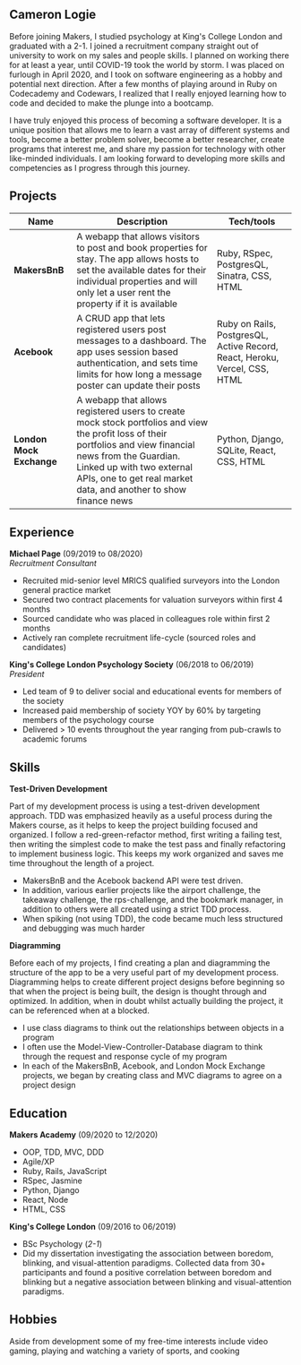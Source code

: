 ## Cameron Logie

Before joining Makers, I studied psychology at King's College London and graduated with a 2-1. I joined a recruitment company straight out of university to work on my sales and people skills. I planned on working there for at least a year, until COVID-19 took the world by storm. I was placed on furlough in April 2020, and I took on software engineering as a hobby and potential next direction. After a few months of playing around in Ruby on Codecademy and Codewars, I realized that I really enjoyed learning how to code and decided to make the plunge into a bootcamp. 

I have truly enjoyed this process of becoming a software developer. It is a unique  position that allows me to learn a vast array of different systems and tools, become a better problem solver, become a better researcher, create programs that interest me, and share my passion for technology with other like-minded individuals. I am looking forward to developing more skills and competencies as I progress through this journey. 

<!-- I was born and raised in San Jose, CA in the heart of the Silicon Valley. Growing up I lived the technology boom, where there was immense pace in how quickly new technologies were introduced and rolled out. I was so fascinated by these technologies, be it games, turning on lights with my phone, or even just being able to send a photograph over bluetooth. I can only relate it to how I felt looking up at the stars in the night sky, a feeling of vast possibility. I used to put Apple's yearly iPhone and iOS release on my calendar just so I could be the first to see the new features I would be able to use (if I had had an iPhone). I saw tech giants like Apple, Google, and Facebook (amongst others) rise to extreme prominence, tech was the cream-of-the-crop.
These companies, amongst many others, made such a profound impact on my upbringing at a multitude of levels. I want to be in tech so that I can make an impact on bringing the inspiration and fascination that I had, to others around the world. -->

## Projects

| Name                         | Description       | Tech/tools        |
| ---------------------------- | ----------------- | ----------------- |
| **MakersBnB**                | A webapp that allows visitors to post and book properties for stay. The app allows hosts to set the available dates for their individual properties and will only let a user rent the property if it is available | Ruby, RSpec, PostgresQL, Sinatra, CSS, HTML |
| **Acebook** | A CRUD app that lets registered users post messages to a dashboard. The app uses session based authentication, and sets time limits for how long a message poster can update their posts | Ruby on Rails, PostgresQL, Active Record, React, Heroku, Vercel, CSS, HTML |
| **London Mock Exchange** | A webapp that allows registered users to create mock stock portfolios and view the profit loss of their portfolios and view financial news from the Guardian. Linked up with two external APIs, one to get real market data, and another to show finance news | Python, Django, SQLite, React, CSS, HTML |

## Experience

**Michael Page** (09/2019 to 08/2020)  
_Recruitment Consultant_

- Recruited mid-senior level MRICS qualified surveyors into the London general practice market
- Secured two contract placements for valuation surveyors within first 4 months
- Sourced candidate who was placed in colleagues role within first 2 months
- Actively ran complete recruitment life-cycle (sourced roles and candidates)

**King's College London Psychology Society** (06/2018 to 06/2019)  
_President_

- Led team of 9 to deliver social and educational events for members of the society
- Increased paid membership of society YOY by 60% by targeting members of the psychology course
- Delivered > 10 events throughout the year ranging from pub-crawls to academic forums

## Skills

**Test-Driven Development**

Part of my development process is using a test-driven development approach. TDD was emphasized heavily as a useful process during the Makers course, as it helps to keep the project building focused and organized. I follow a red-green-refactor method, first writing a failing test, then writing the simplest code to make the test pass and finally refactoring to implement business logic. This keeps my work organized and saves me time throughout the length of a project.

- MakersBnB and the Acebook backend API were test driven.
- In addition, various earlier projects like the airport challenge, the takeaway challenge, the rps-challenge, and the bookmark manager, in addition to others were all created using a strict TDD process. 
- When spiking (not using TDD), the code became much less structured and debugging was much harder

**Diagramming**

Before each of my projects, I find creating a plan and diagramming the structure of the app to be a very useful part of my development process. Diagramming helps to  create different project designs before beginning so that when the project is being built, the design is thought through and optimized. In addition, when in doubt whilst actually building the project, it can be referenced when at a blocked. 

- I use class diagrams to think out the relationships between objects in a program
- I often use the Model-View-Controller-Database diagram to think through the request and response cycle of my program
- In each of the MakersBnB, Acebook, and London Mock Exchange projects, we began by creating class and MVC diagrams to agree on a project design

## Education

**Makers Academy** (09/2020 to 12/2020)

- OOP, TDD, MVC, DDD
- Agile/XP
- Ruby, Rails, JavaScript
- RSpec, Jasmine
- Python, Django
- React, Node
- HTML, CSS

**King's College London** (09/2016 to 06/2019)

- BSc Psychology (_2-1_)
- Did my dissertation investigating the association between boredom, blinking, and visual-attention paradigms. Collected data from 30+ participants and found a positive correlation between boredom and blinking but a negative association between blinking and visual-attention paradigms. 

## Hobbies

Aside from development some of my free-time interests include video gaming, playing and watching a variety of sports, and cooking
